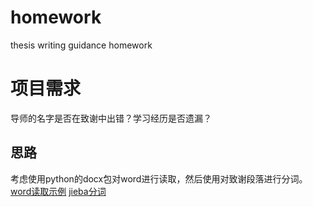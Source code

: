 # homework
thesis writing guidance homework
# 项目需求
导师的名字是否在致谢中出错？学习经历是否遗漏？
## 思路
考虑使用python的docx包对word进行读取，然后使用对致谢段落进行分词。
[word读取示例](https://www.jianshu.com/p/94ac13f6633e)
[jieba分词](https://www.cnblogs.com/kaituorensheng/p/3595879.html)
